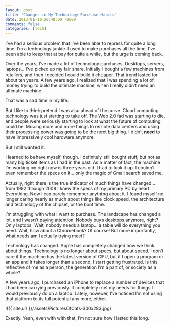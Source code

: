 ```yaml
---
layout: post
title: "Changes in My Technology Purchase Habits"
date: 2013-01-10 20:48:00 -0600
comments: false
categories: [tech]
---
```


I’ve had a serious problem that I’ve been able to repress for quite a long time.  I’m a technology junkie.  I used to  make purchases all the time.  I’ve been able to keep that at bay for quite a while, but the urge is coming back.

Over the years, I’ve made a lot of technology purchases.  Desktops, servers, laptops… I’ve picked up my fair share.  Initially I bought a few machines from retailers, and then I decided I could build it cheaper.  That trend lasted for about ten years.  A few years ago, I realized that I was spending a lot of money trying to build the ultimate machine, when I really didn’t need an ultimate machine.

That was a sad time in my life.

But I like to ~~think~~ pretend I was also ahead of the curve.  Cloud computing technology was just starting to take off.  The Web 2.0 fad was starting to die, and people were seriously starting to look at what the future of computing could be.  Moving more and more things to remote data centers and using their processing power was going to be the next big thing.  I didn’t **need** to have impressively cool hardware anymore.

But I still wanted it.

I learned to behave myself, though.  I definitely still bought stuff, but not as many big ticket items as I had in the past.  As a matter of fact, the machine I’m working on right now is three years old.  I had to look it up.  I couldn’t even remember the specs on it... only the magic of Gmail search saved me.

Actually, right there is the true indicator of much things have changed… from 1992 through 2008 I knew the specs of my primary PC by heart.  Everything.  Now I can barely remember anything about it.  I found myself no longer caring nearly as much about things like clock speed, the architecture and technology of the chipset, or the boot time.

I’m struggling with what I want to purchase.  The landscape has changed a lot, and I wasn’t paying attention.  Nobody buys desktops anymore, right?  Only laptops.  Wait, nobody needs a laptop… a table will do everything you need.  Wait, how about a Chromebook?  Of course!  But more importantly, what needs am I actually trying meet?

Technology has changed.  Apple has completely changed how we think about things.  Technology is no longer about specs, but about speed.  I don’t care if the machine has the latest version of CPU, but if I open a program or an app and it takes longer than a second, I start getting frustrated. Is this reflective of me as a person, the  generation I’m a part of, or society as a whole?

A few years ago, I purchased an iPhone to replace a number of devices that I had been carrying previously.  It completely met my needs for things I would previously do on a laptop.  Lately, however, I’ve noticed I’m not using that platform to its full potential any more, either.

!({{ site.url }}/assets/PicturesOfCats-300x283.jpg)

Exactly.  Yeah, even with with that, I’m not sure how I lasted this long.
